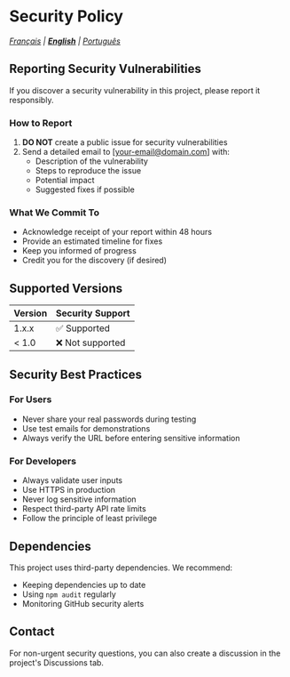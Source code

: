 # Security Policy

*[Français](../fr/SECURITY.md) | [**English**](./SECURITY.md) | [Português](../pt/SECURITY.md)*

## Reporting Security Vulnerabilities

If you discover a security vulnerability in this project, please report it responsibly.

### How to Report

1. **DO NOT** create a public issue for security vulnerabilities
2. Send a detailed email to [your-email@domain.com] with:
   - Description of the vulnerability
   - Steps to reproduce the issue
   - Potential impact
   - Suggested fixes if possible

### What We Commit To

- Acknowledge receipt of your report within 48 hours
- Provide an estimated timeline for fixes
- Keep you informed of progress
- Credit you for the discovery (if desired)

## Supported Versions

| Version | Security Support |
| ------- | ---------------- |
| 1.x.x   | ✅ Supported     |
| < 1.0   | ❌ Not supported |

## Security Best Practices

### For Users

- Never share your real passwords during testing
- Use test emails for demonstrations
- Always verify the URL before entering sensitive information

### For Developers

- Always validate user inputs
- Use HTTPS in production
- Never log sensitive information
- Respect third-party API rate limits
- Follow the principle of least privilege

## Dependencies

This project uses third-party dependencies. We recommend:

- Keeping dependencies up to date
- Using `npm audit` regularly
- Monitoring GitHub security alerts

## Contact

For non-urgent security questions, you can also create a discussion in the project's Discussions tab.
